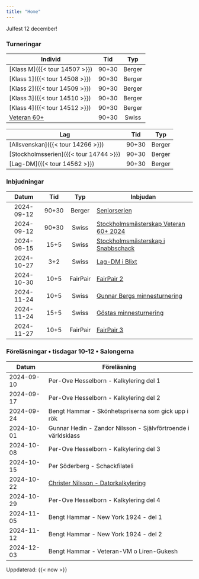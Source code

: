 ```yaml
---
title: "Home"
---
```


<red>Julfest 12 december!</red>

### Turneringar

|Individ|Tid|Typ|
|-|:-:|:-:|
|[Klass M]({{< tour 14507 >}})|90+30|Berger|
|[Klass 1]({{< tour 14508 >}})|90+30|Berger|
|[Klass 2]({{< tour 14509 >}})|90+30|Berger|
|[Klass 3]({{< tour 14510 >}})|90+30|Berger|
|[Klass 4]({{< tour 14512 >}})|90+30|Berger|
|[Veteran 60+](https://chess-results.com/tnr990477.aspx?lan=6)|90+30|Swiss|

|Lag|Tid|Typ|
|-|:-:|:-:|
|[Allsvenskan]({{< tour 14266 >}})|90+30|Berger|
|[Stockholmsserien]({{< tour 14744 >}})|90+30|Berger|
|[Lag-DM]({{< tour 14562 >}})|90+30|Berger|

### Inbjudningar

|Datum|Tid|Typ|Inbjudan|
|:-:|:-:|:-:|-|
|<old>2024-09-12</old>|<old>90+30</old>|<old>Berger</old>|<old>[Seniorserien](https://www.seniorschackstockholm.se/htmfiler/Inbjudan_seniorserien_h%C3%B6sten_2024.pdf)</old>|
|<old>2024-09-12</old>|<old>90+30</old>|<old>Swiss</old>|<old>[Stockholmsmästerskap Veteran 60+ 2024](https://www.seniorschackstockholm.se/htmfiler/Inbjudan_SthMVet60+_2024.pdf)</old>|
|<old>2024-09-15</old>|<old>15+5</old>|<old>Swiss</old>|<old>[Stockholmsmästerskap i Snabbschack](https://www.stockholmsschack.se/wp-content/uploads024/07/Inbjudan_Stockholmsmasterskapet_i_Snabbschack_2024.pdf)</old>|
|<old>2024-10-27</old>|<old>3+2</old>|<old>Swiss</old>|<old>[Lag-DM i Blixt](https://www.stockholmsschack.se/wp-content/uploads/2024/07/Inbjudan_Lag_DM_blixt_2024.pdf)</old>|
|<old>2024-10-30</old>|<old>10+5</old>|<old>FairPair</old>|<d>[FairPair 2](https://www.seniorschackstockholm.se/htmfiler/FairPair_Inbjudan_2.pdf)</old>|
|<old>2024-11-24</old>|<old>10+5</old>|<old>Swiss</old>|<old>[Gunnar Bergs minnesturnering](https://www.seniorschackstockholm.se/htmfiler/Inbjudan_Gunnar_Bergs_Minnesturnering_2024.pdf)</old>|
|<old>2024-11-24</old>|<old>15+5</old>|<old>Swiss</old>|<old>[Göstas minnesturnering](https://www.seniorschackstockholm.se/htmfiler/Inbjudan_Gostas_minnesturnering_2024.pdf)</old>|
|2024-11-27|10+5|FairPair|[FairPair 3](kalender/fairpair-inbjudan-3.pdf)|

### Föreläsningar • tisdagar 10-12 • Salongerna

|Datum|Föreläsning|
|-|-|
|<old>2024-09-10</old>|<old>Per-Ove Hesselborn - Kalkylering del 1</old>|
|<old>2024-09-17</old>|<old>Per-Ove Hesselborn - Kalkylering del 2</old>|
|<old>2024-09-24</old>|<old>Bengt Hammar - Skönhetspriserna som gick upp i rök</old>|
|<old>2024-10-01</old>|<old>Gunnar Hedin - Zandor Nilsson - Självförtroende i världsklass</old>|
|<old>2024-10-08</old>|<old>Per-Ove Hesselborn - Kalkylering del 3</old>|
|<old>2024-10-15</old>|<old>Per Söderberg - Schackfilateli</old>|
|<old>2024-10-22</old>|<old>[Christer Nilsson - Datorkalkylering](klubben/medlemmar/christer-nilsson/datorkalkylering/)</old>|
|<old>2024-10-29</old>|<old>Per-Ove Hesselborn - Kalkylering del 4</old>|
|<old>2024-11-05</old>|<old>Bengt Hammar - New York 1924 - del 1</old>|
|<old>2024-11-12</old>|<old>Bengt Hammar - New York 1924 - del 2</old>|
|2024-12-03|Bengt Hammar - Veteran-VM o Liren-Gukesh|

<old>Uppdaterad: {{< now >}}</old>

<!-- ### Turnering: [SrS Klass 2](https://www.seniorschackstockholm.se/htmfiler/Inbjudan_seniorserien_h%C3%B6sten_2024.pdf) • [Resultat](https://member.schack.se/ShowTournamentServlet?id=14509) -->

<!-- <iframe src="https://member.schack.se/ShowTournamentServlet?id=14509" title="description" width=1020 height=600></iframe> -->

<!-- |Datum|Rond|Bord|Färg|Motståndare|Res|
|:-:|:-:|:-:|:-:|-|:-:|
|<old>2024-09-04</old>|<old>1</old>|<old>2</old>|<old>V</old>|<old>1603 Anders Franzén</old>|<old>½</old>|
|<old>2024-09-11</old>|<old>2</old>|<old>3</old>|<old>S</old>|<old>1607 Lars-Ivar Juntti</old>|<old>0</old>|
|<old>2024-09-18</old>|<old>3</old>|<old>4</old>|<old>V</old>|<old>1595 Leif Hållstedt</old>|<old>0</old>|
|<old>2024-10-02</old>|<old>4</old>|<old>5</old>|<old>S</old>|<old>1630 Heinz Schmidt</old>|<old>½</old>|
|<old>2024-10-09</old>|<old>5</old>|<old>6</old>|<old>V</old>|<old>w.o.</old>|<old>0</old>|
|<old>2024-10-16</old>|<old>6</old>|<old>5</old>|<old>V</old>|<old>1585 Jouko Liistamo</old>|<old>1</old>|
|<old>2024-10-23</old>|<old>7</old>|<old>4</old>|<old>S</old>|<old>1624 Maria Elkan</old>|<old>1</old>|
|<old>2024-11-06</old>|<old>8</old>|<old>3</old>|<old>V</old>|<old>1637 Miroljub Zivic</old>|<old>1</old>|
|<old>2024-11-13</old>|<old>9</old>|<old>2</old>|<old>S</old>|<old>1619 Jonas Hök</old>|<old>1</old>|
|<old>2024-11-20</old>|<old>10</old>|<old>1</old>|<old>V</old>|<old>1612 Bo Steiner</old>|<old>0</old>|
|2024-12-04|11|1|S|1619 Arne Höök|0 w.o| -->

<!-- ### Turnering: [SrS Veteran](https://www.seniorschackstockholm.se/htmfiler/Inbjudan_SthMVet60+_2024.pdf) • [Resultat](https://chess-results.com/tnr990477.aspx?lan=6&art=4)

<iframe src="https://chess-results.com/tnr990477.aspx?lan=6&art=3" title="description" width=1020 height=600></iframe> -->

<!-- Datum|Rond|Bord|Färg|Motståndare|Res|
|:-:|:-:|:-:|:-:|-|:-:|
|<old>2024-09-12</old>|<old>1</old>|<old>19</old>|<old>S</old>|<old>1866 Sven-Åke Karlsson</old>|<old>0</old>|
|<old>2024-09-19</old>|<old>2</old>|<old>17</old>|<old>V</old>|<old>1779 Lars Ring</old>|<old>0</old>|
|<old>2024-10-03</old>|<old>3</old>|<old>22</old>|<old>S</old>|<old>1474 Vida Radon</old>|<old>1</old>|
|<old>2024-10-10</old>|<old>4</old>|<old>14</old>|<old>V</old>|<old>1823 Magnus Karlsson</old>|<old>½</old>|
|<old>2024-10-17</old>|<old>5</old>|<old>17</old>|<old>S</old>|<old>1691 Dick Öhman</old>|<old>½</old>|
|<old>2024-10-24</old>|<old>6</old>|<old>15</old>|<old>V</old>|<old>1674 Lars-Erik Åberg</old>|<old>0</old>|
|<old>2024-11-07</old>|<old>7</old>|<old>19</old>|<old>S</old>|<old>1560 Atos Gordh</old>|<old>1</old>|
|<old>2024-11-14</old>|<old>8</old>|<old>13</old>|<old>V</old>|<old>1795 Onni Aikio</old>|<old>0</old>|
|<old>2024-11-21</old>|<old>9</old>|<old>18</old>|<old>V</old>|<old>1713 Lars Johansson</old>|<old>1</old>|
|2024-12-05|10||||| -->

